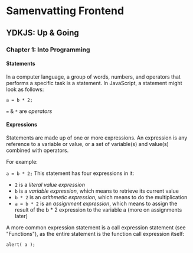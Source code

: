 # Samenvatting Frontend

## YDKJS: Up & Going

### Chapter 1: Into Programming
#### Statements
In a computer language, a group of words, numbers, and operators that performs a specific task is a statement. In JavaScript, a statement might look as follows:

`a = b * 2;`

`=` & `*` are _operators_

#### Expressions
Statements are made up of one or more expressions. An expression is any reference to a variable or value, or a set of variable(s) and value(s) combined with operators.

For example:

`a = b * 2;`
This statement has four expressions in it:

* `2` is a _literal value expression_
* `b` is a _variable expression_, which means to retrieve its current value
* `b * 2` is an _arithmetic expression_, which means to do the multiplication
* `a = b * 2` is an _assignment expression_, which means to assign the result of the b * 2 expression to the variable a (more on assignments later)

A more common expression statement is a call expression statement (see "Functions"), as the entire statement is the function call expression itself:

`alert( a );`
